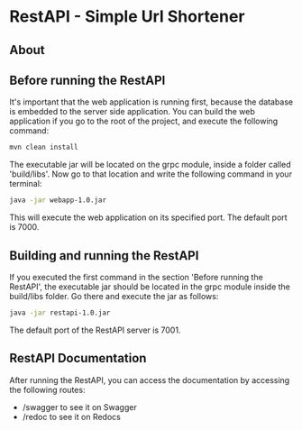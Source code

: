 # RestAPI - Simple Url Shortener

## About

## Before running the RestAPI

It's important that the web application is running first, because the database is embedded
to the server side application. You can build the web application if you go to the
root of the project, and execute the following command:

```sh 
mvn clean install 
```

The executable jar will be located on the grpc module, inside a folder called 'build/libs'. Now go to that location
and write the following command in your terminal:
```sh 
java -jar webapp-1.0.jar
```

This will execute the web application on its specified port. The default port is 7000.


## Building and running the RestAPI

If you executed the first command in the section 'Before running the RestAPI', the executable
jar should be located in the grpc module inside the build/libs folder. Go there and execute the jar as follows:

```sh
java -jar restapi-1.0.jar
```

The default port of the RestAPI server is 7001.

## RestAPI Documentation

After running the RestAPI, you can access the documentation by accessing the following routes:
- /swagger to see it on Swagger
- /redoc to see it on Redocs
